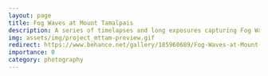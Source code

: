 ```yaml
---
layout: page
title: Fog Waves at Mount Tamalpais
description: A series of timelapses and long exposures capturing Fog Waves at Mt. Tamalpais under varying cloud conditions
img: assets/img/project_mttam-preview.gif
redirect: https://www.behance.net/gallery/185960689/Fog-Waves-at-Mount-Tamalpais
importance: 0
category: photography
---
```

